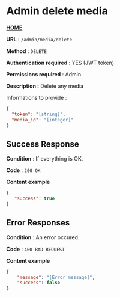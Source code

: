 # Admin delete media
**[HOME](../README.md)**

**URL** : `/admin/media/delete`

**Method** : `DELETE`

**Authentication required** : YES (JWT token)

**Permissions required** : Admin

**Description :**
Delete any media


Informations to provide :

```json
{
  "token": "[string]",
  "media_id": "[integer]"
}
```

## Success Response

**Condition** : If everything is OK.

**Code** : `200 OK`

**Content example**

```json
{
   "success": true
}
```

## Error Responses

**Condition** : An error occured.

**Code** : `400 BAD REQUEST`

**Content example**

```json
{
    "message": "[Error message]",
    "success": false
}
```